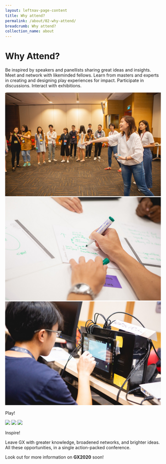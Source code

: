 ```yaml
---
layout: leftnav-page-content
title: Why attend?
permalink: /about/02-why-attend/
breadcrumb: Why attend?
collection_name: about
---
```

# Why Attend?

Be inspired by speakers and panellists sharing great ideas and insights. Meet and network with likeminded fellows. Learn from masters and experts in creating and designing play experiences for impact. Participate in discussions. Interact with exhibitions.

<div class="category-stacked-area">
<div class="photo-stacked-wrap">
  <div class="photos">
    <img class="photo-lv-1" src="/images/GX2018_gallery/images/RJ1_7263.jpg">
    <img class="photo-lv-2" src="/images/GX2018_gallery/images/RJ1_7458.jpg">
    <img class="photo-lv-3" src="/images/GX2018_gallery/images/RJ1_7742.jpg">
  </div>
  <p>Play!</p>
  <a class="cover" href="/gx2018/"></a>
</div>
  
  <div class="photo-stacked-wrap">
  <div class="photos">
    <img class="photo-lv-1" src="http://img.youtube.com/vi/LKg06JA8S8Q/0.jpg">
    <img class="photo-lv-2" src="http://img.youtube.com/vi/6uRXxBXNgQ0/0.jpg">
    <img class="photo-lv-3" src="http://img.youtube.com/vi/jrFIoA8_LRo/0.jpg">
  </div>
  <p>Inspire!</p>
  <a class="cover" href="/gx2018videos/"></a>
</div>
Leave GX with greater knowledge, broadened networks, and brighter ideas. All these opportunities, in a single action-packed conference.

Look out for more information on **GX2020** soon! 
</div>
